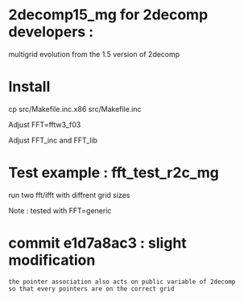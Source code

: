 # 2decomp15_mg for 2decomp developers : 

multigrid evolution from the 1.5 version of 2decomp

# Install
cp src/Makefile.inc.x86 src/Makefile.inc

Adjust FFT=fftw3_f03

Adjust FFT_inc and FFT_lib

# Test example : fft_test_r2c_mg

run two fft/ifft with diffrent grid sizes

Note : tested with FFT=generic

# commit  e1d7a8ac3 : slight modification

	the pointer association also acts on public variable of 2decomp
	so that every pointers are on the correct grid
